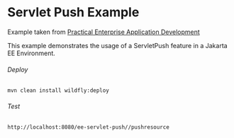 Servlet Push Example
=====================================
Example taken from [Practical Enterprise Application Development](http://www.itbuzzpress.com/ebooks/java-ee-7-development-on-wildfly.html)

This example demonstrates the usage of a ServletPush feature in a Jakarta EE  Environment.

###### Deploy
```shell
mvn clean install wildfly:deploy
```
###### Test
```shell
http://localhost:8080/ee-servlet-push//pushresource
```
